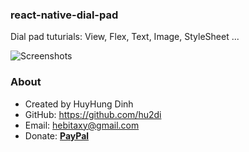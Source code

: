 ### react-native-dial-pad
Dial pad tuturials: View, Flex, Text, Image, StyleSheet ...

![Screenshots](https://github.com/hu2di/react-native-dial-pad/blob/master/Screenshots/Screenshot_20170328-133510.png)<br>

### About
- Created by HuyHung Dinh
- GitHub: https://github.com/hu2di
- Email: hebitaxy@gmail.com
- Donate: [**PayPal**](https://www.paypal.me/hungdh)
